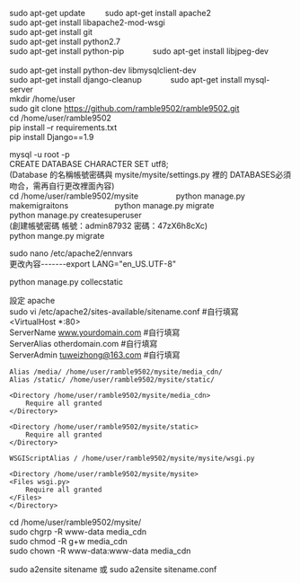 sudo apt-get update         
sudo apt-get install apache2         
sudo apt-get install libapache2-mod-wsgi          
sudo apt-get install git            
sudo apt-get install python2.7            
sudo apt-get install python-pip             
sudo apt-get install libjpeg-dev               
sudo apt-get install python-dev libmysqlclient-dev              
sudo apt-get install django-cleanup             
sudo apt-get install mysql-server           
mkdir /home/user             
sudo git clone https://github.com/ramble9502/ramble9502.git                  
cd /home/user/ramble9502                  
pip install –r requirements.txt                          
pip install Django==1.9             

mysql -u root -p                 
CREATE DATABASE <dbname> CHARACTER SET utf8;                
(Database 的名稱帳號密碼與 mysite/mysite/settings.py 裡的 DATABASES必須吻合，需再自行更改裡面內容)    
cd /home/user/ramble9502/mysite                 
python manage.py makemigraitons                      
python manage.py migrate              
python manage.py createsuperuser                   
(創建帳號密碼  帳號：admin87932 密碼：47zX6h8cXc)                
python mange.py migrate                
                   
sudo nano /etc/apache2/ennvars                       
更改內容-------export LANG="en_US.UTF-8"                       
                      
python manage.py collecstatic                
                              
設定 apache             
sudo vi /etc/apache2/sites-available/sitename.conf  #自行填寫                           
<VirtualHost *:80>                          
    ServerName www.yourdomain.com     #自行填寫                     
    ServerAlias otherdomain.com       #自行填寫                    
    ServerAdmin tuweizhong@163.com    #自行填寫                        
                              
    Alias /media/ /home/user/ramble9502/mysite/media_cdn/                    
    Alias /static/ /home/user/ramble9502/mysite/static/              
                 
    <Directory /home/user/ramble9502/mysite/media_cdn>                  
        Require all granted                    
    </Directory>                     
                            
    <Directory /home/user/ramble9502/mysite/static>                  
        Require all granted                   
    </Directory>                 
  
    WSGIScriptAlias / /home/user/ramble9502/mysite/mysite/wsgi.py                       
                            
    <Directory /home/user/ramble9502/mysite/mysite>                    
    <Files wsgi.py>                
        Require all granted               
    </Files>              
    </Directory>             
</VirtualHost>             
                
                    
cd /home/user/ramble9502/mysite/              
sudo chgrp -R www-data media_cdn                     
sudo chmod -R g+w media_cdn                  
sudo chown -R www-data:www-data media_cdn                  
        


sudo a2ensite sitename 或 sudo a2ensite sitename.conf            


